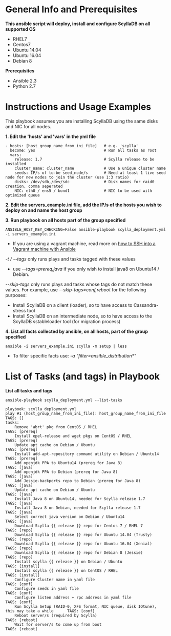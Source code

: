 General Info and Prerequisites
==============================

**This ansible script will deploy, install and configure ScyllaDB on all supported OS**
- RHEL7
- Centos7
- Ubuntu 14.04
- Ubuntu 16.04
- Debian 8

**Prerequisites**
- Ansible 2.3
- Python 2.7


Instructions and Usage Examples
===============================

This playbook assumes you are installing ScyllaDB using the same disks and NIC for all nodes.


**1. Edit the 'hosts' and 'vars' in the yml file**
```
- hosts: [host_group_name_from_ini_file]   # e.g. 'scylla'
  become: yes                              # Run all tasks as root
  vars:
    release: 1.7                           # Scylla release to be installed
    cluster_name: cluster_name             # Use a unique cluster name
    seeds: IP/s of to-be seed_node/s       # Need at least 1 live seed node for new nodes to join the cluster (use 1:3 ratio)
    disks: /dev/sdb,/dev/sdc               # Disk names for raid0 creation, comma seperated
    NIC: eth0 / ens5 / bond1               # NIC to be used with optimized queue
```

**2. Edit the servers_example.ini file, add the IP/s of the hosts you wish to deploy on and name the host group**


**3. Run playbook on all hosts part of the group specified**
```
ANSIBLE_HOST_KEY_CHECKING=False ansible-playbook scylla_deployment.yml -i servers_example.ini
```

- If you are using a vagrant machine, read more on [how to SSH into a Vagrant machine with Ansible](https://stackoverflow.com/questions/32748585/ssh-into-a-vagrant-machine-with-ansible?rq=1)



*-t / --tags* only runs plays and tasks tagged with these values
- use  *--tags=prereq,java*  if you only wish to install java8 on Ubuntu14 / Debian.

*--skip-tags* only runs plays and tasks whose tags do not match these values.
For example, use *--skip-tags=conf,reboot* for the following purposes:
- Install ScyllaDB on a client (loader), so to have access to Cassandra-stress tool
- Install ScyllaDB on an intermediate node, so to have access to the ScyllaDB sstableloader tool (for migration process)

**4. List all facts collected by ansible, on all hosts, part of the group specified**
```
ansible -i servers_example.ini scylla -m setup | less
```
- To filter specific facts use: *-a "filter=ansible_distribution**"



List of Tasks (and tags) in Playbook
====================================

**List all tasks and tags**
```
ansible-playbook scylla_deployment.yml --list-tasks

playbook: scylla_deployment.yml
play #1 (host_group_name_from_ini_file): host_group_name_from_ini_file                        TAGS: []
tasks:
    Remove 'abrt' pkg from CentOS / RHEL                                                      TAGS: [prereq]
    Install epel-release and wget pkgs on CentOS / RHEL                                       TAGS: [prereq]
    Update apt cache on Debian / Ubuntu                                                       TAGS: [prereq]
    Install add-apt-repository command utility on Debian / Ubuntu14                           TAGS: [prereq]
    Add openjdk PPA to Ubuntu14 (prereq for Java 8)                                           TAGS: [java]
    Add openjdk PPA to Debian (prereq for Java 8)                                             TAGS: [java]
    Add Jessie-backports repo to Debian (prereq for Java 8)                                   TAGS: [java]
    Update apt cache on Debian / Ubuntu                                                       TAGS: [java]
    Install Java 8 on Ubuntu14, needed for Scylla release 1.7                                 TAGS: [java]
    Install Java 8 on Debian, needed for Scylla release 1.7                                   TAGS: [java]
    Select correct java version on Debian / Ubuntu14                                          TAGS: [java]
    Download Scylla {{ release }} repo for Centos 7 / RHEL 7                                  TAGS: [repo]
    Download Scylla {{ release }} repo for Ubuntu 14.04 (Trusty)                              TAGS: [repo]
    Download Scylla {{ release }} repo for Ubuntu 16.04 (Xenial)                              TAGS: [repo]
    Download Scylla {{ release }} repo for Debian 8 (Jessie)                                  TAGS: [repo]
    Install scylla {{ release }} on Debian / Ubuntu                                           TAGS: [install]
    Install scylla {{ release }} on CentOS / RHEL                                             TAGS: [install]
    Configure Cluster name in yaml file                                                       TAGS: [conf]
    Configure seeds in yaml file                                                              TAGS: [conf]
    Configure listen address + rpc address in yaml file                                       TAGS: [conf]
    Run Scylla Setup (RAID-0, XFS format, NIC queue, disk IOtune), this may take a while      TAGS: [conf]
    Reboot server/s (required by Scylla)                                                      TAGS: [reboot]
    Wait for server/s to come up from boot                                                    TAGS: [reboot]
```
